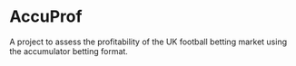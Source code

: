# AccuProf
A project to assess the profitability of the UK football betting market using the accumulator betting format.
